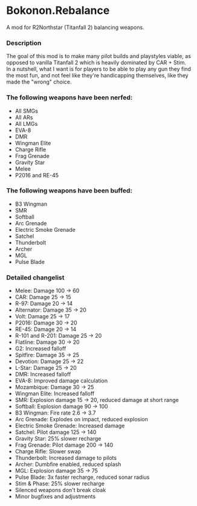 # Bokonon.Rebalance
A mod for R2Northstar (Titanfall 2) balancing weapons.

### Description
The goal of this mod is to make many pilot builds and playstyles viable, as opposed to vanilla Titanfall 2 which is heavily dominated by CAR + Stim.<br>
In a nutshell, what I want is for players to be able to play any gun they find the most fun, and not feel like they're handicapping themselves, like they made the "wrong" choice.

### The following weapons have been nerfed:

- All SMGs<br>
- All ARs<br>
- All LMGs<br>
- EVA-8<br>
- DMR<br>
- Wingman Elite<br>
- Charge Rifle<br>
- Frag Grenade<br>
- Gravity Star<br>
- Melee<br>
- P2016 and RE-45<br>

### The following weapons have been buffed:
- B3 Wingman<br>
- SMR<br>
- Softball<br>
- Arc Grenade<br>
- Electric Smoke Grenade<br>
- Satchel<br>
- Thunderbolt<br>
- Archer<br>
- MGL<br>
- Pulse Blade<br>

### Detailed changelist

- Melee: Damage 100 -> 60
- CAR: Damage 25 -> 15
- R-97: Damage 20 -> 14
- Alternator: Damage 35 -> 20
- Volt: Damage 25 -> 17
- P2016: Damage 30 -> 20
- RE-45: Damage 20 -> 14
- R-101 and R-201: Damage 25 -> 20
- Flatline: Damage 30 -> 20
- G2: Increased falloff
- Spitfire: Damage 35 -> 25
- Devotion: Damage 25 -> 22
- L-Star: Damage 25 -> 20
- DMR: Increased falloff
- EVA-8: Improved damage calculation
- Mozambique: Damage 30 -> 25
- Wingman Elite: Increased falloff
- SMR: Explosion damage 15 -> 20, reduced damage at short range
- Softball: Explosion damage 90 -> 100
- B3 Wingman: Fire rate 2.6 -> 3.7
- Arc Grenade: Explodes on impact, reduced explosion
- Electric Smoke Grenade: Increased damage
- Satchel: Pilot damage 125 -> 140
- Gravity Star: 25% slower recharge
- Frag Grenade: Pilot damage 200 -> 140
- Charge Rifle: Slower swap
- Thunderbolt: Increased damage to pilots
- Archer: Dumbfire enabled, reduced splash
- MGL: Explosion damage 35 -> 75
- Pulse Blade: 3x faster recharge, reduced sonar radius
- Stim & Phase: 25% slower recharge
- Silenced weapons don't break cloak
- Minor bugfixes and adjustments
